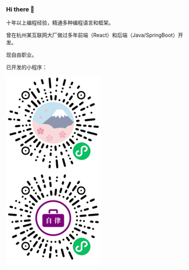 ### Hi there 👋

十年以上编程经验，精通多种编程语言和框架。

曾在杭州某互联网大厂做过多年前端（React）和后端（Java/SpringBoot）开发。

现自由职业。

已开发的小程序：

![](imgs/hefeng-history-dict-weapp.jpg) ![](imgs/self-discipline-weapp.jpg)

